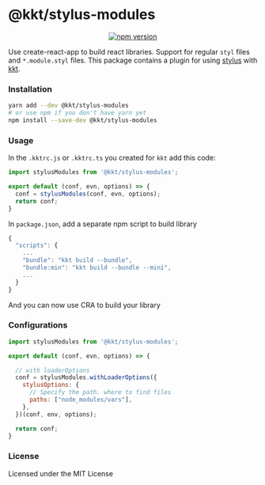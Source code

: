 <p align="center">
  <h1>@kkt/stylus-modules</h1>
</p>

<p align="center">
  <a href="https://www.npmjs.com/package/@kkt/stylus-modules">
    <img src="https://img.shields.io/npm/v/@kkt/stylus-modules.svg" alt="npm version">
  </a>
</p>

Use create-react-app to build react libraries. Support for regular `styl` files and `*.module.styl` files. This package contains a plugin for using [stylus](https://github.com/stylus/stylus/) with [kkt](https://github.com/kktjs/kkt).

### Installation

```bash
yarn add --dev @kkt/stylus-modules
# or use npm if you don't have yarn yet
npm install --save-dev @kkt/stylus-modules
```

### Usage

In the `.kktrc.js` or `.kktrc.ts` you created for `kkt` add this code:

```js
import stylusModules from '@kkt/stylus-modules';

export default (conf, evn, options) => {
  conf = stylusModules(conf, evn, options);
  return conf;
}
```

In `package.json`, add a separate npm script to build library

```js
{
  "scripts": {
    ...
    "bundle": "kkt build --bundle",
    "bundle:min": "kkt build --bundle --mini",
    ...
  }
}
```

And you can now use CRA to build your library

### Configurations

```js
import stylusModules from '@kkt/stylus-modules';

export default (conf, evn, options) => {

  // with loaderOptions
  conf = stylusModules.withLoaderOptions({
    stylusOptions: {
      // Specify the path. where to find files
      paths: ["node_modules/vars"],
    },
  })(conf, env, options);

  return conf;
}
```

### License

Licensed under the MIT License